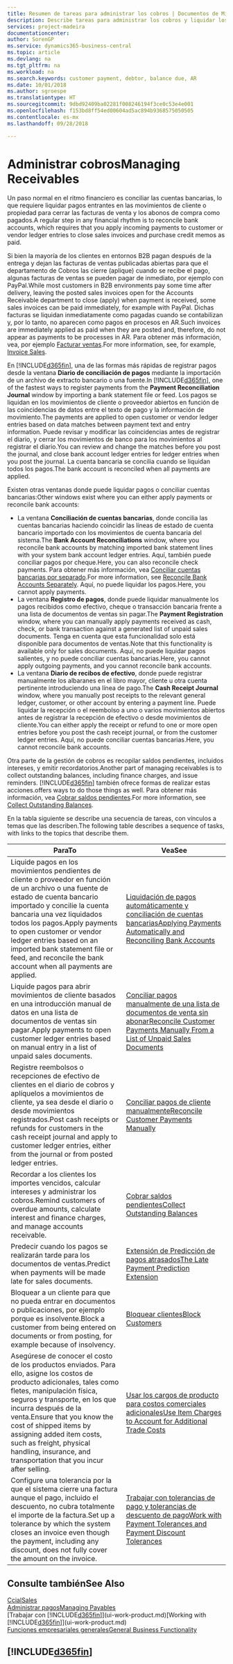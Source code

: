 ```yaml
---
title: Resumen de tareas para administrar los cobros | Documentos de Microsoft
description: Describe tareas para administrar los cobros y liquidar los pagos en los movimientos de cliente o proveedor.
services: project-madeira
documentationcenter: 
author: SorenGP
ms.service: dynamics365-business-central
ms.topic: article
ms.devlang: na
ms.tgt_pltfrm: na
ms.workload: na
ms.search.keywords: customer payment, debtor, balance due, AR
ms.date: 10/01/2018
ms.author: sgroespe
ms.translationtype: HT
ms.sourcegitcommit: 9dbd92409ba02281f008246194f3ce0c53e4e001
ms.openlocfilehash: f153bd8ff54ed00604ad5ac894b9368575050505
ms.contentlocale: es-mx
ms.lasthandoff: 09/28/2018

---
```

# <a name="managing-receivables"></a><span data-ttu-id="8bbb0-103">Administrar cobros</span><span class="sxs-lookup"><span data-stu-id="8bbb0-103">Managing Receivables</span></span>
<span data-ttu-id="8bbb0-104">Un paso normal en el ritmo financiero es conciliar las cuentas bancarias, lo que requiere liquidar pagos entrantes en las movimientos de cliente o propiedad para cerrar las facturas de venta y los abonos de compra como pagados.</span><span class="sxs-lookup"><span data-stu-id="8bbb0-104">A regular step in any financial rhythm is to reconcile bank accounts, which requires that you apply incoming payments to customer or vendor ledger entries to close sales invoices and purchase credit memos as paid.</span></span>

<span data-ttu-id="8bbb0-105">Si bien la mayoría de los clientes en entornos B2B pagan después de la entrega y dejan las facturas de ventas publicadas abiertas para que el departamento de Cobros las cierre (aplique) cuando se recibe el pago, algunas facturas de ventas se pueden pagar de inmediato, por ejemplo con PayPal.</span><span class="sxs-lookup"><span data-stu-id="8bbb0-105">While most customers in B2B environments pay some time after delivery, leaving the posted sales invoices open for the Accounts Receivable department to close (apply) when payment is received, some sales invoices can be paid immediately, for example with PayPal.</span></span> <span data-ttu-id="8bbb0-106">Dichas facturas se liquidan inmediatamente como pagadas cuando se contabilizan y, por lo tanto, no aparecen como pagos en procesos en AR.</span><span class="sxs-lookup"><span data-stu-id="8bbb0-106">Such invoices are immediately applied as paid when they are posted and, therefore, do not appear as payments to be processes in AR.</span></span> <span data-ttu-id="8bbb0-107">Para obtener más información, vea, por ejemplo [Facturar ventas](sales-how-invoice-sales.md).</span><span class="sxs-lookup"><span data-stu-id="8bbb0-107">For more information, see, for example, [Invoice Sales](sales-how-invoice-sales.md).</span></span>  

<span data-ttu-id="8bbb0-108">En [!INCLUDE[d365fin](includes/d365fin_md.md)], una de las formas más rápidas de registrar pagos desde la ventana **Diario de conciliación de pagos** mediante la importación de un archivo de extracto bancario o una fuente.</span><span class="sxs-lookup"><span data-stu-id="8bbb0-108">In [!INCLUDE[d365fin](includes/d365fin_md.md)], one of the fastest ways to register payments from the **Payment Reconciliation Journal** window by importing a bank statement file or feed.</span></span> <span data-ttu-id="8bbb0-109">Los pagos se liquidan en los movimientos de cliente o proveedor abiertos en función de las coincidencias de datos entre el texto de pago y la información de movimiento.</span><span class="sxs-lookup"><span data-stu-id="8bbb0-109">The payments are applied to open customer or vendor ledger entries based on data matches between payment text and entry information.</span></span> <span data-ttu-id="8bbb0-110">Puede revisar y modificar las coincidencias antes de registrar el diario, y cerrar los movimientos de banco para los movimientos al registrar el diario.</span><span class="sxs-lookup"><span data-stu-id="8bbb0-110">You can review and change the matches before you post the journal, and close bank account ledger entries for ledger entries when you post the journal.</span></span> <span data-ttu-id="8bbb0-111">La cuenta bancaria se concilia cuando se liquidan todos los pagos.</span><span class="sxs-lookup"><span data-stu-id="8bbb0-111">The bank account is reconciled when all payments are applied.</span></span>

<span data-ttu-id="8bbb0-112">Existen otras ventanas donde puede liquidar pagos o conciliar cuentas bancarias:</span><span class="sxs-lookup"><span data-stu-id="8bbb0-112">Other windows exist where you can either apply payments or reconcile bank accounts:</span></span>

* <span data-ttu-id="8bbb0-113">La ventana **Conciliación de cuentas bancarias**, donde concilia las cuentas bancarias haciendo coincidir las líneas de estado de cuenta bancario importado con los movimientos de cuenta bancaria del sistema.</span><span class="sxs-lookup"><span data-stu-id="8bbb0-113">The **Bank Account Reconciliations** window, where you reconcile bank accounts by matching imported bank statement lines with your system bank account ledger entries.</span></span> <span data-ttu-id="8bbb0-114">Aquí, también puede conciliar pagos por cheque.</span><span class="sxs-lookup"><span data-stu-id="8bbb0-114">Here, you can also reconcile check payments.</span></span> <span data-ttu-id="8bbb0-115">Para obtener más información, vea [Conciliar cuentas bancarias por separado](bank-how-reconcile-bank-accounts-separately.md).</span><span class="sxs-lookup"><span data-stu-id="8bbb0-115">For more information, see [Reconcile Bank Accounts Separately](bank-how-reconcile-bank-accounts-separately.md).</span></span> <span data-ttu-id="8bbb0-116">Aquí, no puede liquidar los pagos.</span><span class="sxs-lookup"><span data-stu-id="8bbb0-116">Here, you cannot apply payments.</span></span>
* <span data-ttu-id="8bbb0-117">La ventana **Registro de pagos**, donde puede liquidar manualmente los pagos recibidos como efectivo, cheque o transacción bancaria frente a una lista de documentos de ventas sin pagar.</span><span class="sxs-lookup"><span data-stu-id="8bbb0-117">The **Payment Registration** window, where you can manually apply payments received as cash, check, or bank transaction against a generated list of unpaid sales documents.</span></span> <span data-ttu-id="8bbb0-118">Tenga en cuenta que esta funcionalidad solo está disponible para documentos de ventas.</span><span class="sxs-lookup"><span data-stu-id="8bbb0-118">Note that this functionality is available only for sales documents.</span></span> <span data-ttu-id="8bbb0-119">Aquí, no puede liquidar pagos salientes, y no puede conciliar cuentas bancarias.</span><span class="sxs-lookup"><span data-stu-id="8bbb0-119">Here, you cannot apply outgoing payments, and you cannot reconcile bank accounts.</span></span>
* <span data-ttu-id="8bbb0-120">La ventana **Diario de recibos de efectivo**, donde puede registrar manualmente los albaranes en el libro mayor, cliente u otra cuenta pertinente introduciendo una línea de pago.</span><span class="sxs-lookup"><span data-stu-id="8bbb0-120">The **Cash Receipt Journal** window, where you manually post receipts to the relevant general ledger, customer, or other account by entering a payment line.</span></span> <span data-ttu-id="8bbb0-121">Puede liquidar la recepción o el reembolso a uno o varios movimientos abiertos antes de registrar la recepción de efectivo o desde movimientos de cliente.</span><span class="sxs-lookup"><span data-stu-id="8bbb0-121">You can either apply the receipt or refund to one or more open entries before you post the cash receipt journal, or from the customer ledger entries.</span></span> <span data-ttu-id="8bbb0-122">Aquí, no puede conciliar cuentas bancarias.</span><span class="sxs-lookup"><span data-stu-id="8bbb0-122">Here, you cannot reconcile bank accounts.</span></span>  

<span data-ttu-id="8bbb0-123">Otra parte de la gestión de cobros es recopilar saldos pendientes, incluidos intereses, y emitir recordatorios.</span><span class="sxs-lookup"><span data-stu-id="8bbb0-123">Another part of managing receivables is to collect outstanding balances, including finance charges, and issue reminders.</span></span> [!INCLUDE[d365fin](includes/d365fin_md.md)] <span data-ttu-id="8bbb0-124">también ofrece formas de realizar estas acciones.</span><span class="sxs-lookup"><span data-stu-id="8bbb0-124">offers ways to do those things as well.</span></span> <span data-ttu-id="8bbb0-125">Para obtener más información, vea [Cobrar saldos pendientes](receivables-collect-outstanding-balances.md).</span><span class="sxs-lookup"><span data-stu-id="8bbb0-125">For more information, see [Collect Outstanding Balances](receivables-collect-outstanding-balances.md).</span></span>  

<span data-ttu-id="8bbb0-126">En la tabla siguiente se describe una secuencia de tareas, con vínculos a temas que las describen.</span><span class="sxs-lookup"><span data-stu-id="8bbb0-126">The following table describes a sequence of tasks, with links to the topics that describe them.</span></span>  

| <span data-ttu-id="8bbb0-127">Para</span><span class="sxs-lookup"><span data-stu-id="8bbb0-127">To</span></span> | <span data-ttu-id="8bbb0-128">Vea</span><span class="sxs-lookup"><span data-stu-id="8bbb0-128">See</span></span> |
| --- | --- |
| <span data-ttu-id="8bbb0-129">Liquide pagos en los movimientos pendientes de cliente o proveedor en función de un archivo o una fuente de estado de cuenta bancario importado y concilie la cuenta bancaria una vez liquidados todos los pagos.</span><span class="sxs-lookup"><span data-stu-id="8bbb0-129">Apply payments to open customer or vendor ledger entries based on an imported bank statement file or feed, and reconcile the bank account when all payments are applied.</span></span> |[<span data-ttu-id="8bbb0-130">Liquidación de pagos automáticamente y conciliación de cuentas bancarias</span><span class="sxs-lookup"><span data-stu-id="8bbb0-130">Applying Payments Automatically and Reconciling Bank Accounts</span></span>](receivables-apply-payments-auto-reconcile-bank-accounts.md) |
| <span data-ttu-id="8bbb0-131">Liquide pagos para abrir movimientos de cliente basados en una introducción manual de datos en una lista de documentos de ventas sin pagar.</span><span class="sxs-lookup"><span data-stu-id="8bbb0-131">Apply payments to open customer ledger entries based on manual entry in a list of unpaid sales documents.</span></span> |[<span data-ttu-id="8bbb0-132">Conciliar pagos manualmente de una lista de documentos de venta sin abonar</span><span class="sxs-lookup"><span data-stu-id="8bbb0-132">Reconcile Customer Payments Manually From a List of Unpaid Sales Documents</span></span>](receivables-how-reconcile-customer-payments-list-unpaid-sales-documents.md) |
| <span data-ttu-id="8bbb0-133">Registre reembolsos o recepciones de efectivo de clientes en el diario de cobros y aplíquelos a movimientos de cliente, ya sea desde el diario o desde movimientos registrados.</span><span class="sxs-lookup"><span data-stu-id="8bbb0-133">Post cash receipts or refunds for customers in the cash receipt journal and apply to customer ledger entries, either from the journal or from posted ledger entries.</span></span> |[<span data-ttu-id="8bbb0-134">Conciliar pagos de cliente manualmente</span><span class="sxs-lookup"><span data-stu-id="8bbb0-134">Reconcile Customer Payments Manually</span></span>](receivables-how-apply-sales-transactions-manually.md) |
| <span data-ttu-id="8bbb0-135">Recordar a los clientes los importes vencidos, calcular intereses y administrar los cobros.</span><span class="sxs-lookup"><span data-stu-id="8bbb0-135">Remind customers of overdue amounts, calculate interest and finance charges, and manage accounts receivable.</span></span> |[<span data-ttu-id="8bbb0-136">Cobrar saldos pendientes</span><span class="sxs-lookup"><span data-stu-id="8bbb0-136">Collect Outstanding Balances</span></span>](receivables-collect-outstanding-balances.md) |
| <span data-ttu-id="8bbb0-137">Predecir cuando los pagos se realizarán tarde para los documentos de ventas.</span><span class="sxs-lookup"><span data-stu-id="8bbb0-137">Predict when payments will be made late for sales documents.</span></span> | [<span data-ttu-id="8bbb0-138">Extensión de Predicción de pagos atrasados</span><span class="sxs-lookup"><span data-stu-id="8bbb0-138">The Late Payment Prediction Extension</span></span>](ui-extensions-late-payment-prediction.md) |
|<span data-ttu-id="8bbb0-139">Bloquear a un cliente para que no pueda entrar en documentos o publicaciones, por ejemplo porque es insolvente.</span><span class="sxs-lookup"><span data-stu-id="8bbb0-139">Block a customer from being entered on documents or from posting, for example because of insolvency.</span></span>|[<span data-ttu-id="8bbb0-140">Bloquear clientes</span><span class="sxs-lookup"><span data-stu-id="8bbb0-140">Block Customers</span></span>](receivables-how-block-customers.md)|
|<span data-ttu-id="8bbb0-141">Asegúrese de conocer el costo de los productos enviados. Para ello, asigne los costos de producto adicionales, tales como fletes, manipulación física, seguros y transporte, en los que incurra después de la venta.</span><span class="sxs-lookup"><span data-stu-id="8bbb0-141">Ensure that you know the cost of shipped items by assigning added item costs, such as freight, physical handling, insurance, and transportation that you incur after selling.</span></span>|[<span data-ttu-id="8bbb0-142">Usar los cargos de producto para costos comerciales adicionales</span><span class="sxs-lookup"><span data-stu-id="8bbb0-142">Use Item Charges to Account for Additional Trade Costs</span></span>](payables-how-assign-item-charges.md)|
|<span data-ttu-id="8bbb0-143">Configure una tolerancia por la que el sistema cierre una factura aunque el pago, incluido el descuento, no cubra totalmente el importe de la factura.</span><span class="sxs-lookup"><span data-stu-id="8bbb0-143">Set up a tolerance by which the system closes an invoice even though the payment, including any discount, does not fully cover the amount on the invoice.</span></span>|[<span data-ttu-id="8bbb0-144">Trabajar con tolerancias de pago y tolerancias de descuento de pago</span><span class="sxs-lookup"><span data-stu-id="8bbb0-144">Work with Payment Tolerances and Payment Discount Tolerances</span></span>](finance-payment-tolerance-and-payment-discount-tolerance.md)|
## <a name="see-also"></a><span data-ttu-id="8bbb0-145">Consulte también</span><span class="sxs-lookup"><span data-stu-id="8bbb0-145">See Also</span></span>
[<span data-ttu-id="8bbb0-146">Ccial</span><span class="sxs-lookup"><span data-stu-id="8bbb0-146">Sales</span></span>](sales-manage-sales.md)  
[<span data-ttu-id="8bbb0-147">Administrar pagos</span><span class="sxs-lookup"><span data-stu-id="8bbb0-147">Managing Payables</span></span>](payables-manage-payables.md)  
<span data-ttu-id="8bbb0-148">[Trabajar con [!INCLUDE[d365fin](includes/d365fin_md.md)]](ui-work-product.md)</span><span class="sxs-lookup"><span data-stu-id="8bbb0-148">[Working with [!INCLUDE[d365fin](includes/d365fin_md.md)]](ui-work-product.md)</span></span>  
[<span data-ttu-id="8bbb0-149">Funciones empresariales generales</span><span class="sxs-lookup"><span data-stu-id="8bbb0-149">General Business Functionality</span></span>](ui-across-business-areas.md)

## [!INCLUDE[d365fin](includes/free_trial_md.md)]  

